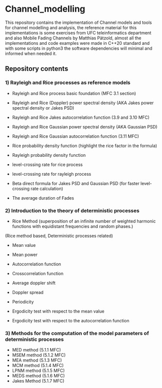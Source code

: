 # Channel_modelling
This repository contains the implementation of Channel models and tools for channel modelling and analysis,
the reference material for this implementations is some exercises from UFC teleinformatics department and also Mobile Fading Channels by Matthias Pätzold,
almost all the implementations and code examples were made in C++20 standard and with some scripts in python3
the software dependencies will minimal and informed when needed it.

## Repository contents

### 1) Rayleigh and Rice processes as reference models

- Rayleigh and Rice process basic foundation (MFC 3.1 section)

- Rayleigh and Rice (Doppler) power spectral density (AKA Jakes power spectral density or Jakes PSD)
- Rayleigh and Rice Jakes autocorrelation function (3.9 and 3.10 MFC)
- Rayleigh and Rice Gaussian power spectral density (AKA Gaussian PSD)
- Rayleigh and Rice Gaussian autocorrelation function (3.11 MFC)

- Rice probability density function (highlight the rice factor in the formula)
- Rayleigh probability density function
- level-crossing rate for rice process
- level-crossing rate for rayleigh process
- Beta direct formula for Jakes PSD and Gaussian PSD (for faster level-crossing rate calculation)
- The average duration of Fades 

### 2) Introduction to the theory of deterministic processes

- Rice Method (superposition of an infinite number of weighted harmonic functions with equidistant frequencies and random phases.)

(Rice method based, Deterministic processes related)
- Mean value
- Mean power
- Autocorrelation function
- Crosscorrelation function
- Average doppler shift
- Doppler spread
- Periodicity

- Ergodicity test with respect to the mean value
- Ergodicity test with respect to the autocorrelation function

### 3) Methods for the computation of the model parameters of deterministic processes

- MED method (5.1.1 MFC)
- MSEM method (5.1.2 MFC)
- MEA method (5.1.3 MFC)
- MCM method (5.1.4 MFC)
- LPNM method (5.1.5 MFC)
- MEDS method (5.1.6 MFC)
- Jakes Method (5.1.7 MFC)
